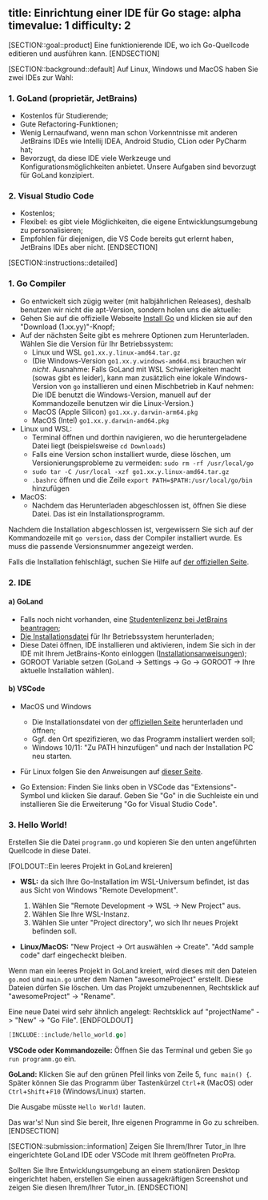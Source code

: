 title: Einrichtung einer IDE für Go
stage: alpha
timevalue: 1
difficulty: 2
---

[SECTION::goal::product]
Eine funktionierende IDE, wo ich Go-Quellcode editieren und ausführen kann.
[ENDSECTION]

[SECTION::background::default]
Auf Linux, Windows und MacOS haben Sie zwei IDEs zur Wahl:

### 1. GoLand (proprietär, JetBrains)

- Kostenlos für Studierende;
- Gute Refactoring-Funktionen;
- Wenig Lernaufwand, wenn man schon Vorkenntnisse mit anderen JetBrains IDEs wie
  Intellij IDEA, Android Studio, CLion oder PyCharm hat;
- Bevorzugt, da diese IDE viele Werkzeuge und Konfigurationsmöglichkeiten anbietet. 
  Unsere Aufgaben sind bevorzugt für GoLand konzipiert.

### 2. Visual Studio Code  

- Kostenlos;
- Flexibel: es gibt viele Möglichkeiten, die eigene Entwicklungsumgebung zu personalisieren;
- Empfohlen für diejenigen, die VS Code bereits gut erlernt haben, JetBrains IDEs aber nicht.
[ENDSECTION]

[SECTION::instructions::detailed]

### 1. Go Compiler

* Go entwickelt sich zügig weiter (mit halbjährlichen Releases), deshalb benutzen wir nicht 
  die apt-Version, sondern holen uns die aktuelle:
* Gehen Sie auf die offizielle Webseite [Install Go](https://go.dev/doc/install) 
  und klicken sie auf den "Download (1.xx.yy)"-Knopf;
* Auf der nächsten Seite gibt es mehrere Optionen zum Herunterladen. Wählen Sie die 
  Version für Ihr Betriebssystem:
    - Linux und WSL `go1.xx.y.linux-amd64.tar.gz`
    - (Die Windows-Version `go1.xx.y.windows-amd64.msi` brauchen wir _nicht_.
      Ausnahme: Falls GoLand mit WSL Schwierigkeiten macht (sowas gibt es leider), kann man zusätzlich 
      eine lokale Windows-Version von `go` installieren und einen Mischbetrieb in Kauf nehmen: 
      Die IDE benutzt die Windows-Version,
      manuell auf der Kommandozeile benutzen wir die Linux-Version.)
    - MacOS (Apple Silicon) `go1.xx.y.darwin-arm64.pkg`
    - MacOS (Intel) `go1.xx.y.darwin-amd64.pkg`
* Linux und WSL:
    - Terminal öffnen und dorthin navigieren, wo die heruntergeladene Datei liegt (beispielsweise `cd Downloads`)
    - Falls eine Version schon installiert wurde, diese löschen, um Versionierungsprobleme zu vermeiden:
      `sudo rm -rf /usr/local/go`
    - `sudo tar -C /usr/local -xzf go1.xx.y.linux-amd64.tar.gz`
    - `.bashrc` öffnen und die Zeile `export PATH=$PATH:/usr/local/go/bin` hinzufügen
* MacOS:
    - Nachdem das Herunterladen abgeschlossen ist, öffnen Sie diese Datei. 
      Das ist ein Installationsprogramm.

Nachdem die Installation abgeschlossen ist, vergewissern Sie sich auf der Kommandozeile mit `go version`, 
dass der Compiler installiert wurde. Es muss die passende Versionsnummer angezeigt werden. 

Falls die Installation fehlschlägt, suchen Sie Hilfe auf [der offiziellen Seite](https://go.dev/doc/install).


### 2. IDE

#### a) GoLand

* Falls noch nicht vorhanden, eine [Studentenlizenz bei JetBrains beantragen](https://www.jetbrains.com/community/education/#students);
* [Die Installationsdatei](https://www.jetbrains.com/go/) für Ihr Betriebssystem herunterladen;
* Diese Datei öffnen, IDE installieren und aktivieren, indem Sie sich in der IDE mit Ihrem JetBrains-Konto einloggen
  ([Installationsanweisungen](https://www.jetbrains.com/help/go/installation-guide.html));
* GOROOT Variable setzen (GoLand -> Settings -> Go -> GOROOT -> Ihre aktuelle Installation wählen).

#### b) VSCode

* MacOS und Windows
    - Die Installationsdatei von der [offiziellen Seite](https://code.visualstudio.com/) herunterladen und öffnen;
    - Ggf. den Ort spezifizieren, wo das Programm installiert werden soll;
    - Windows 10/11: "Zu PATH hinzufügen" und nach der Installation PC neu starten.

* Für Linux folgen Sie den Anweisungen auf [dieser Seite](https://code.visualstudio.com/docs/setup/linux). 
* Go Extension: Finden Sie links oben in VSCode das "Extensions"-Symbol und klicken Sie darauf. 
  Geben Sie "Go" in die Suchleiste ein und installieren Sie die Erweiterung 
  "Go for Visual Studio Code". 


### 3. Hello World!

Erstellen Sie die Datei `programm.go` und kopieren Sie den unten angeführten Quellcode in diese Datei.

[FOLDOUT::Ein leeres Projekt in GoLand kreieren]

* **WSL:** da sich Ihre Go-Installation im WSL-Universum befindet, ist das aus Sicht von Windows "Remote Development".
    1. Wählen Sie "Remote Development -> WSL -> New Project" aus.
    2. Wählen Sie Ihre WSL-Instanz.
    3. Wählen Sie unter "Project directory", wo sich Ihr neues Projekt befinden soll.

* **Linux/MacOS:** "New Project -> Ort auswählen -> Create". "Add sample code" darf eingecheckt bleiben. 

Wenn man ein leeres Projekt in GoLand kreiert, wird dieses mit den Dateien
`go.mod` und `main.go` unter dem Namen "awesomeProject" erstellt. 
Diese Dateien dürfen Sie löschen. 
Um das Projekt umzubenennen, Rechtsklick auf "awesomeProject" -> "Rename". 

Eine neue Datei wird sehr ähnlich angelegt: Rechtsklick auf "projectName" -> "New" -> "Go File".
[ENDFOLDOUT]

```go
[INCLUDE::include/hello_world.go]
```

**VSCode oder Kommandozeile:** Öffnen Sie das Terminal und geben Sie `go run programm.go` ein. 

**GoLand:** Klicken Sie auf den grünen Pfeil links von Zeile 5, `func main() {`. 
Später können Sie das Programm über Tastenkürzel `Ctrl`+`R` (MacOS) oder `Ctrl`+`Shift`+`F10` 
(Windows/Linux) starten.

Die Ausgabe müsste `Hello World!` lauten.

Das war's! Nun sind Sie bereit, Ihre eigenen Programme in Go zu schreiben.
[ENDSECTION]

[SECTION::submission::information]
Zeigen Sie Ihrem/Ihrer Tutor_in Ihre eingerichtete GoLand IDE oder VSCode mit Ihrem geöffneten ProPra.

Sollten Sie Ihre Entwicklungsumgebung an einem stationären Desktop eingerichtet haben, erstellen Sie 
einen aussagekräftigen Screenshot und zeigen Sie diesen Ihrem/Ihrer Tutor_in.
[ENDSECTION]
